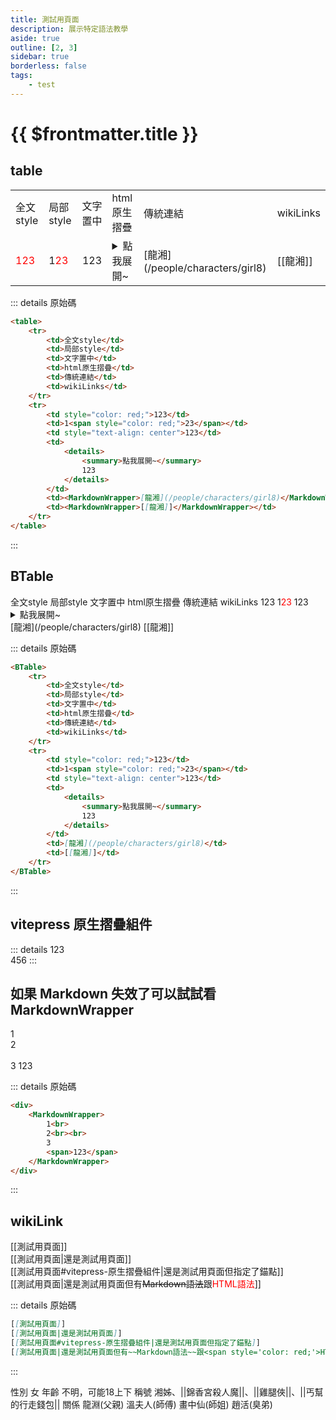 ```yaml
---
title: 測試用頁面
description: 展示特定語法教學
aside: true
outline: [2, 3]
sidebar: true
borderless: false
tags:
    - test
---
```


# {{ $frontmatter.title }}

## table

<table>
    <tr>
        <td>全文style</td>
        <td>局部style</td>
        <td>文字置中</td>
        <td>html原生摺疊</td>
        <td>傳統連結</td>
        <td>wikiLinks</td>
    </tr>
    <tr>
        <td style='color: red;'>123</td>
        <td>1<span style='color: red;'>23</span></td>
        <td style='text-align: center'>123</td>
        <td><details><summary>點我展開~</summary>123</details></td>
        <td><MarkdownWrapper>[龍湘](/people/characters/girl8)</MarkdownWrapper></td>
        <td><MarkdownWrapper>[[龍湘]]</MarkdownWrapper></td>
    </tr>
</table>

::: details 原始碼

```markdown
<table>
    <tr>
        <td>全文style</td>
        <td>局部style</td>
        <td>文字置中</td>
        <td>html原生摺疊</td>
        <td>傳統連結</td>
        <td>wikiLinks</td>
    </tr>
    <tr>
        <td style="color: red;">123</td>
        <td>1<span style="color: red;">23</span></td>
        <td style="text-align: center">123</td>
        <td>
            <details>
                <summary>點我展開~</summary>
                123
            </details>
        </td>
        <td><MarkdownWrapper>[龍湘](/people/characters/girl8)</MarkdownWrapper></td>
        <td><MarkdownWrapper>[[龍湘]]</MarkdownWrapper></td>
    </tr>
</table>
```

:::

## BTable

<BTable>
    <tr>
        <td>全文style</td>
        <td>局部style</td>
        <td>文字置中</td>
        <td>html原生摺疊</td>
        <td>傳統連結</td>
        <td>wikiLinks</td>
    </tr>
    <tr>
        <td style='color: red;'>123</td>
        <td>1<span style='color: red;'>23</span></td>
        <td style='text-align: center'>123</td>
        <td><details><summary>點我展開~</summary>123</details></td>
        <td>[龍湘](/people/characters/girl8)</td>
        <td>[[龍湘]]</td>
    </tr>
</BTable>

::: details 原始碼

```markdown
<BTable>
    <tr>
        <td>全文style</td>
        <td>局部style</td>
        <td>文字置中</td>
        <td>html原生摺疊</td>
        <td>傳統連結</td>
        <td>wikiLinks</td>
    </tr>
    <tr>
        <td style="color: red;">123</td>
        <td>1<span style="color: red;">23</span></td>
        <td style="text-align: center">123</td>
        <td>
            <details>
                <summary>點我展開~</summary>
                123
            </details>
        </td>
        <td>[龍湘](/people/characters/girl8)</td>
        <td>[[龍湘]]</td>
    </tr>
</BTable>
```

:::

## vitepress 原生摺疊組件

::: details
123  
456
:::

## 如果 Markdown 失效了可以試試看 MarkdownWrapper

<div>
    <MarkdownWrapper>
        1<br>
        2<br><br>
        3
        <span>123</span>
    </MarkdownWrapper>
</div>

::: details 原始碼

```markdown
<div>
    <MarkdownWrapper>
        1<br>
        2<br><br>
        3
        <span>123</span>
    </MarkdownWrapper>
</div>
```

:::

## wikiLink

[[測試用頁面]]  
[[測試用頁面|還是測試用頁面]]  
[[測試用頁面#vitepress-原生摺疊組件|還是測試用頁面但指定了錨點]]  
[[測試用頁面|還是測試用頁面但有~~Markdown語法~~跟<span style='color: red;'>HTML語法</span>]]

::: details 原始碼

```markdown
[[測試用頁面]]  
[[測試用頁面|還是測試用頁面]]  
[[測試用頁面#vitepress-原生摺疊組件|還是測試用頁面但指定了錨點]]  
[[測試用頁面|還是測試用頁面但有~~Markdown語法~~跟<span style='color: red;'>HTML語法</span>]]
```

:::

<ChTabs position="bottom">
  <ChTab title="龍湘">
    <Ch
      src='/images/characters/girl_8/normal.png' 
      position='right'/>
    <ChName nameZh='龍湘' nameEn='Long Xiang' position='right' />
    <ChTable>
      <ChTr>
        <ChTd isTitle=true>
          性別
        </ChTd>
        <ChTd>
          女
        </ChTd>
      </ChTr>
      <ChTr>
        <ChTd isTitle=true>
          年齡
        </ChTd>
        <ChTd>
          不明，可能18上下
        </ChTd>
      </ChTr>
      <ChTr>
        <ChTd isTitle=true position='center'>
          稱號
        </ChTd>
      </ChTr>
      <ChTr>
        <ChTd position='center'>
          湘姊、||錦香宮殺人魔||、||雞腿俠||、||丐幫的行走錢包||
        </ChTd>
      </ChTr>
      <ChTr>
        <ChTd isTitle=true position='center'>
          關係
        </ChTd>
      </ChTr>
      <ChTr>
        <ChTd position='center'>
          龍淵(父親)
        </ChTd>
      </ChTr>
      <ChTr>
        <ChTd position='center'>  
            溫夫人(師傅)
        </ChTd>
      </ChTr>
      <ChTr>
        <ChTd position='center'>
          畫中仙(師姐)
        </ChTd>
      </ChTr>
      <ChTr>
        <ChTd position='center'>
          趙活(臭弟)
        </ChTd>
      </ChTr>
    </ChTable>
  </ChTab>
  <ChTab title="debug">
    <ChMeet 
      src='/images/characters/girl_8/girl8_drumstick.png' 
      nameTitle='小師妹'
      nameMain='唐默鈴'
      desc='aaaaaaaaaaaaaaaaaaaaaaaaaaaaaaaaaaaaaaaaaaaaaaaaaaaaaaaaaaaaaaaaaaaaaaaaaaaaaaaaaaaaaaaaaaaaaaaaaaaaaaaaaaaaaaaaaaaaa'
      :animation=true />
  </ChTab>
  <ChTab title="debug">
    <ChMeet 
      src='/images/characters/special6/normal.png' 
      nameMain='龍湘'
      desc='師承錦香宮，劍法精絕的清麗佳人。<br>踏著父親從前的足跡踽踽前行，嚮往能夠承其父志，行俠四方。'
      :animation=false />
  </ChTab>
  <ChTab title="戰鬥">
    <ChMeet 
      src='/images/characters/brother1/normal.png' 
      nameMain='龍湘'
      desc='師承錦香宮，劍法精絕的清麗佳人。<br>踏著父親從前的足跡踽踽前行，嚮往能夠承其父志，行俠四方。'
      :animation=false />
  </ChTab>
</ChTabs>
